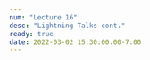 ```yaml
---
num: "Lecture 16"
desc: "Lightning Talks cont."
ready: true
date: 2022-03-02 15:30:00.00-7:00
---
```

